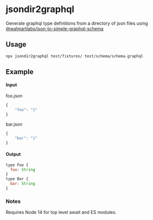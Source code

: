 # jsondir2graphql

Generate graphql type definitions from a directory of json files using [@walmartlabs/json-to-simple-graphql-schema](https://github.com/walmartlabs/json-to-simple-graphql-schema)

## Usage

```sh
npx jsondir2graphql test/fixtures/ test/schema/schema.graphql
```

## Example

#### Input

foo.json

```js
{
    "foo": "1"
}
```

bar.json

```js
{
    "bar": "1"
}
```

#### Output

```js
type Foo {
  foo: String
}
type Bar {
  bar: String
}
```

### Notes

Requires Node 14 for top level await and ES modules.
